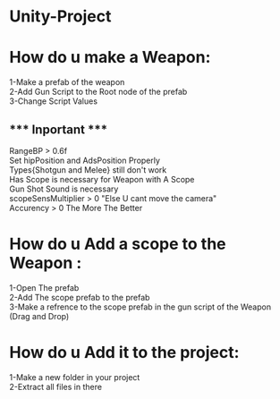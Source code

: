 # Unity-Project

# How do u make a Weapon:

 1-Make a prefab of the weapon<br>
 2-Add Gun Script to the Root node of the prefab<br>
 3-Change Script Values<br>
 ## *** Inportant ***<br>
 RangeBP > 0.6f<br>
 Set hipPosition and AdsPosition Properly<br>
 Types{Shotgun and Melee} still don't work<br>
 Has Scope is necessary for Weapon with A Scope<br>
 Gun Shot Sound is necessary<br>
 scopeSensMultiplier > 0 "Else U cant move the camera"<br>
 Accurency > 0 The More The Better
 
 # How do u Add a scope to the Weapon :
 1-Open The prefab <br>
 2-Add The scope prefab to the prefab <br>
 3-Make a refrence to the scope prefab in the gun script of the Weapon (Drag and Drop)<br>
 
# How do u Add it to the project:
1-Make a new folder in your project <br>
2-Extract all files in there<br>
